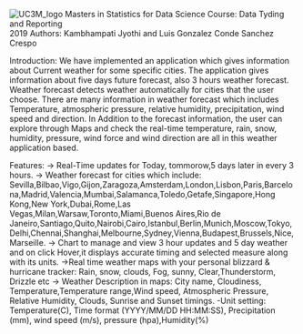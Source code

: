 ![UC3M_logo](https://www.uc3m.es/ss/Satellite?blobcol=urldata&blobkey=id&blobtable=MungoBlobs&blobwhere=1371552353583&ssbinary=true)
                                 Masters in Statistics for Data Science
                                   Course: Data Tyding and Reporting     
                                               2019
                      Authors: Kambhampati Jyothi and Luis Gonzalez Conde Sanchez Crespo
                      
                      
Introduction:
We have implemented an application which gives information about Current weather for some specific cities. The application gives information about five days future forecast, also 3 hours weather forecast. Weather forecast detects weather automatically for cities that the user choose. There are many information in weather forecast which includes Temperature, atmospheric pressure, relative humidity, precipitation, wind speed and direction. In Addition to the forecast information, the user can explore through Maps and check the real-time temperature, rain, snow, humidity, pressure, wind force and wind direction are all in this weather application based. 

Features:
-> Real-Time updates for Today, tommorow,5 days later in every 3 hours.
-> Weather forecast for cities which include: Sevilla,Bilbao,Vigo,Gijon,Zaragoza,Amsterdam,London,Lisbon,Paris,Barcelona,Madrid,Valencia,Mumbai,Salamanca,Toledo,Getafe,Singapore,Hong Kong,New York,Dubai,Rome,Las Vegas,Milan,Warsaw,Toronto,Miami,Buenos Aires,Rio de Janeiro,Santiago,Quito,Nairobi,Cairo,Istanbul,Berlin,Munich,Moscow,Tokyo,Delhi,Chennai,Shanghai,Melbourne,Sydney,Vienna,Budapest,Brussels,Nice,Marseille.
-> Chart to manage and view 3 hour updates and 5 day weather and on click Hover,it displays accurate timing and selected measure along with its units. 
->Real time weather maps with your personal blizzard & hurricane tracker: Rain, snow, clouds, Fog, sunny, Clear,Thunderstorm, Drizzle etc
-> Weather Description in maps: City name, Cloudiness, Temperature,Temperature range,Wind speed, Atmospheric Pressure, Relative Humidity, Clouds, Sunrise and Sunset timings.
-Unit setting: Temperature(C), Time format (YYYY/MM/DD HH:MM:SS), Precipitation (mm), wind speed (m/s), pressure (hpa),Humidity(%)               
 
